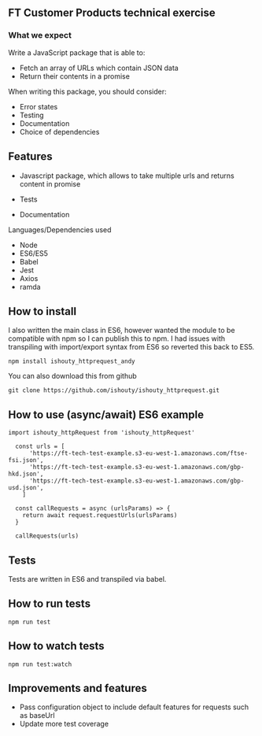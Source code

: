 ## FT Customer Products technical exercise

### What we expect

Write a JavaScript package that is able to:

- Fetch an array of URLs which contain JSON data
- Return their contents in a promise

When writing this package, you should consider:

- Error states
- Testing
- Documentation
- Choice of dependencies

## Features

- Javascript package, which allows to take multiple urls and returns content in promise

- Tests
- Documentation

Languages/Dependencies used

- Node
- ES6/ES5
- Babel
- Jest
- Axios
- ramda

## How to install

I also written the main class in ES6, however wanted the module to be compatible with npm so I can publish this to npm. I had issues with transpiling with import/export syntax from ES6 so reverted this back to ES5.

`npm install ishouty_httprequest_andy`

You can also download this from github

`git clone https://github.com/ishouty/ishouty_httprequest.git`

## How to use (async/await) ES6 example

```
import ishouty_httpRequest from 'ishouty_httpRequest'

  const urls = [
      'https://ft-tech-test-example.s3-eu-west-1.amazonaws.com/ftse-fsi.json',
      'https://ft-tech-test-example.s3-eu-west-1.amazonaws.com/gbp-hkd.json',
      'https://ft-tech-test-example.s3-eu-west-1.amazonaws.com/gbp-usd.json',
    ]

  const callRequests = async (urlsParams) => {
    return await request.requestUrls(urlsParams)
  }

  callRequests(urls)

```

## Tests

Tests are written in ES6 and transpiled via babel.

## How to run tests

`npm run test`

## How to watch tests

`npm run test:watch`

## Improvements and features

- Pass configuration object to include default features for requests such as baseUrl
- Update more test coverage
